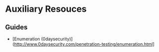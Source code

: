 # Auxiliary Resouces

## Guides
* [Enumeration (0daysecurity)](http://www.0daysecurity.com/penetration-testing/enumeration.html]
